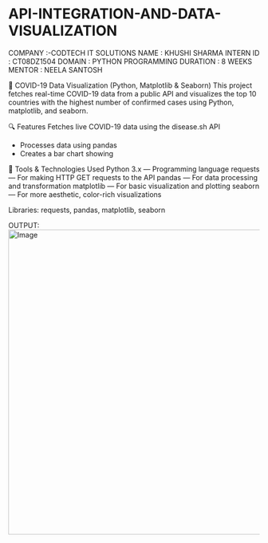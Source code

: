 # API-INTEGRATION-AND-DATA-VISUALIZATION
COMPANY :-CODTECH IT SOLUTIONS
NAME    :  KHUSHI SHARMA
INTERN ID : CT08DZ1504
DOMAIN : PYTHON PROGRAMMING
DURATION : 8 WEEKS 
MENTOR : NEELA SANTOSH



🦠 COVID-19 Data Visualization (Python, Matplotlib & Seaborn)
This project fetches real-time COVID-19 data from a public API and visualizes the top 10 countries with the highest number of confirmed cases using Python, matplotlib, and seaborn.

🔍 Features
Fetches live COVID-19 data using the disease.sh API
* Processes data using pandas
* Creates a bar chart showing

🔧 Tools & Technologies Used
Python 3.x — Programming language
requests — For making HTTP GET requests to the API
pandas — For data processing and transformation
matplotlib — For basic visualization and plotting
seaborn — For more aesthetic, color-rich visualizations

Libraries: requests, pandas, matplotlib, seaborn

OUTPUT:
<img width="1280" height="612" alt="Image" src="https://github.com/user-attachments/assets/76a20adf-4a82-4fe6-8e50-db716d1c7974" />
